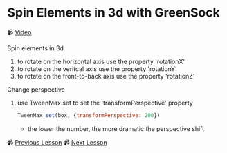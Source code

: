 # Spin Elements in 3d with GreenSock

📹 [Video](https://egghead.io/lessons/greensock-spin-elements-in-3d-with-greensock)

Spin elements in 3d
1. to rotate on the horizontal axis use the property 'rotationX'
2. to rotate on the veritcal axis use the property 'rotationY'
3. to rotate on the front-to-back axis use the property 'rotationZ'

Change perspective
1. use TweenMax.set to set the 'transformPerspective' property
    ```js
    TweenMax.set(box, {transformPerspective: 200})
    ```
    - the lower the number, the more dramatic the perspective shift

📹 [Previous Lesson](https://egghead.io/lessons/greensock-animate-between-css-classes-with-greensock)
📹 [Next Lesson](https://egghead.io/lessons/greensock-control-the-shared-3d-perspective-of-multiple-elements-with-greensock)
